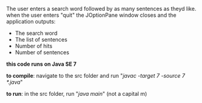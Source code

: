 The user enters a search word followed by as many sentences as theyd like. 
when the user enters "quit" the JOptionPane window closes and the application outputs:
* The search word
* The list of sentences
* Number of hits
* Number of sentences

**this code runs on Java SE 7**

**to compile**: navigate to the src folder and run "*javac -target 7 -source 7 \*.java*" 

**to run**: in the src folder, run "*java main*"   (not a capital m)  
